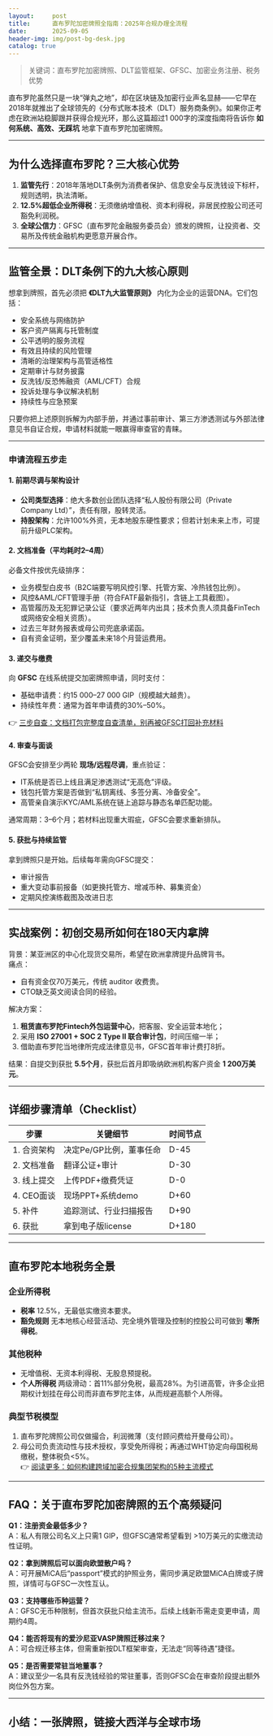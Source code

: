 ```yaml
---
layout:     post
title:      直布罗陀加密牌照全指南：2025年合规办理全流程
date:       2025-09-05
header-img: img/post-bg-desk.jpg
catalog: true
---
```


> 关键词：直布罗陀加密牌照、DLT监管框架、GFSC、加密业务注册、税务优势

直布罗陀虽然只是一块“弹丸之地”，却在区块链及加密行业声名显赫——它早在2018年就推出了全球领先的《分布式账本技术（DLT）服务商条例》。如果你正考虑在欧洲站稳脚跟并获得合规光环，那么这篇超过1 000字的深度指南将告诉你 **如何系统、高效、无踩坑** 地拿下直布罗陀加密牌照。

---

## 为什么选择直布罗陀？三大核心优势

1. **监管先行**：2018年落地DLT条例为消费者保护、信息安全与反洗钱设下标杆，规则透明，执法清晰。  
2. **12.5%超低企业所得税**：无须缴纳增值税、资本利得税，非居民控股公司还可豁免利润税。  
3. **全球公信力**：GFSC（直布罗陀金融服务委员会）颁发的牌照，让投资者、交易所及传统金融机构更愿意开展合作。

---

## 监管全景：DLT条例下的九大核心原则

想拿到牌照，首先必须把 **《DLT九大监管原则》** 内化为企业的运营DNA。它们包括：

- 安全系统与网络防护  
- 客户资产隔离与托管制度  
- 公平透明的服务流程  
- 有效且持续的风险管理  
- 清晰的治理架构与高管适格性  
- 定期审计与财务披露  
- 反洗钱/反恐怖融资（AML/CFT）合规  
- 投诉处理与争议解决机制  
- 持续性与应急预案  

只要你把上述原则拆解为内部手册，并通过事前审计、第三方渗透测试与外部法律意见书自证合规，申请材料就能一眼赢得审查官的青睐。

---

### 申请流程五步走

#### 1. 前期尽调与架构设计
- **公司类型选择**：绝大多数创业团队选择“私人股份有限公司（Private Company Ltd）”，责任有限，股转灵活。  
- **持股架构**：允许100%外资，无本地股东硬性要求；但若计划未来上市，可提前升级PLC架构。  

#### 2. 文档准备（平均耗时2–4周）
必备文件按优先级排序：
- 业务模型白皮书（B2C端要写明风控引擎、托管方案、冷热钱包比例）。  
- 风控&AML/CFT管理手册（符合FATF最新指引，含链上工具截图）。  
- 高管履历及无犯罪记录公证（要求近两年内出具；技术负责人须具备FinTech或网络安全相关资质）。  
- 过去三年财务报表或母公司兜底承诺函。  
- 自有资金证明，至少覆盖未来18个月营运费用。  

#### 3. 递交与缴费
向 **GFSC** 在线系统提交加密牌照申请，同时支付：
- 基础申请费：约15 000–27 000 GIP（规模越大越贵）。  
- 持续性年费：通常为首年申请费的30%–50%。  

👉 [三步自查：文档打包完整度自查清单，别再被GFSC打回补充材料](https://okxdog.com/)

#### 4. 审查与面谈
GFSC会安排至少两轮 **现场/远程尽调**，重点验证：
- IT系统是否已上线且满足渗透测试“无高危”评级。  
- 钱包托管方案是否做到“私钥离线、多签分离、冷备安全”。  
- 高管亲自演示KYC/AML系统在链上追踪与静态名单匹配功能。  

通常周期：3–6个月；若材料出现重大瑕疵，GFSC会要求重新排队。

#### 5. 获批与持续监管
拿到牌照只是开始。后续每年需向GFSC提交：
- 审计报告  
- 重大变动事前报备（如更换托管方、增减币种、募集资金）  
- 定期风控演练截图及改进日志  

---

## 实战案例：初创交易所如何在180天内拿牌

背景：某亚洲区的中心化现货交易所，希望在欧洲拿牌提升品牌背书。  
痛点：  
- 自有资金仅70万美元，传统 auditor 收费贵。  
- CTO缺乏英文阅读合同的经验。  

解决方案：  
1. **租赁直布罗陀Fintech外包运营中心**，把客服、安全运营本地化；  
2. 采用 **ISO 27001 + SOC 2 Type II 联合审计包**，时间压缩一半；  
3. 借助直布罗陀当地律所完成法律意见书，GFSC首年审计费打8折。  

结果：自提交到获批 **5.5个月**，获批后首月即吸纳欧洲机构客户资金 **1 200万美元**。

---

## 详细步骤清单（Checklist）

| 步骤        | 关键细节               | 时间节点     |
|-------------|------------------------|--------------|
| 1. 合资架构 | 决定Pe/GP比例，董事任命 | D-45         |
| 2. 文档准备 | 翻译公证+审计          | D-30         |
| 3. 线上提交 | 上传PDF+缴费凭证        | D-0          |
| 4. CEO面谈  | 现场PPT+系统demo        | D+60         |
| 5. 补件     | 追踪测试、行业扫描报告   | D+90         |
| 6. 获批     | 拿到电子版license        | D+180        |

---

## 直布罗陀本地税务全景

### 企业所得税
- **税率** 12.5%，无最低实缴资本要求。  
- **豁免规则** 无本地核心经营活动、完全境外管理及控制的控股公司可做到 **零所得税**。  

### 其他税种
- 无增值税、无资本利得税、无股息预提税。  
- **个人所得税** 两级滑动：首11%部分免税，最高28%。为引进高管，许多企业把期权计划挂在母公司而非直布罗陀主体，从而规避高额个人所得。

### 典型节税模型
1. 直布罗陀牌照公司仅做撮合，利润微薄（支付顾问费给开曼母公司）。  
2. 母公司负责流动性与技术授权，享受免所得税；再通过WHT协定向母国税局缴税，整体税负<5%。  
👉 [阅读更多：如何构建跨域加密合规集团架构的5种主流模式](https://okxdog.com/)

---

## FAQ：关于直布罗陀加密牌照的五个高频疑问

**Q1：注册资金最低多少？**  
A：私人有限公司名义上只需1 GIP，但GFSC通常希望看到 >10万美元的实缴流动性证明。

**Q2：拿到牌照后可以面向欧盟散户吗？**  
A：可开展MiCA后“passport”模式的护照业务，需同步满足欧盟MiCA白牌或子牌照，详情可与GFSC一次性互认。

**Q3：支持哪些币种运营？**  
A：GFSC无币种限制，但首次获批只给主流币。后续上线新币需走变更申请，周期约4周。

**Q4：能否将现有的爱沙尼亚VASP牌照迁移过来？**  
A：可合规迁移主体，但需重新按DLT框架审查，无法走“同等待遇”捷径。

**Q5：是否需要常驻当地董事？**  
A：建议至少一名具有反洗钱经验的常驻董事，否则GFSC会在审查阶段提出额外岗位外包方案。

---

## 小结：一张牌照，链接大西洋与全球市场